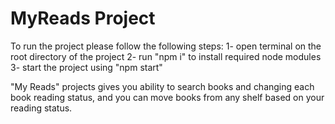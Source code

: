 # MyReads Project
To run the project please follow the following steps:
1- open terminal on the root directory of the project
2- run "npm i" to install required node modules
3- start the project using "npm start"


"My Reads" projects gives you ability to search books and changing each book reading status, and you can move books from any shelf based on your reading status.